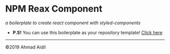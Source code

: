# NPM Reax Component
_a boilerplate to create react component with styled-components_

* **P.S!** You can use this boilerplate as your repository template! [Click here](https://github.com/ahmadaidil/npm-reax-component/generate)

---
&copy;2019 Ahmad Aidil
